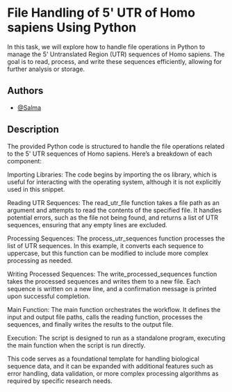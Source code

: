 # File Handling of 5' UTR of Homo sapiens Using Python

In this task, we will explore how to handle file operations in Python to manage the 5' Untranslated Region (UTR) sequences of Homo sapiens. The goal is to read, process, and write these sequences efficiently, allowing for further analysis or storage.


## Authors

- [@Salma](https://www.github.com/Bioinformatician-dev)


## Description
The provided Python code is structured to handle the file operations related to the 5' UTR sequences of Homo sapiens. Here’s a breakdown of each component:

Importing Libraries: The code begins by importing the os library, which is useful for interacting with the operating system, although it is not explicitly used in this snippet.

Reading UTR Sequences: The read_utr_file function takes a file path as an argument and attempts to read the contents of the specified file. It handles potential errors, such as the file not being found, and returns a list of UTR sequences, ensuring that any empty lines are excluded.

Processing Sequences: The process_utr_sequences function processes the list of UTR sequences. In this example, it converts each sequence to uppercase, but this function can be modified to include more complex processing as needed.

Writing Processed Sequences: The write_processed_sequences function takes the processed sequences and writes them to a new file. Each sequence is written on a new line, and a confirmation message is printed upon successful completion.

Main Function: The main function orchestrates the workflow. It defines the input and output file paths, calls the reading function, processes the sequences, and finally writes the results to the output file.

Execution: The script is designed to run as a standalone program, executing the main function when the script is run directly.

This code serves as a foundational template for handling biological sequence data, and it can be expanded with additional features such as error handling, data validation, or more complex processing algorithms as required by specific research needs.
